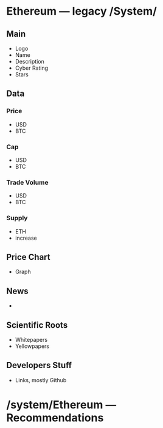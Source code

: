 # Ethereum — legacy /System/

## Main
* Logo
* Name
* Description
* Cyber Rating
* Stars

## Data

### Price 
* USD
* BTC

### Cap
* USD
* BTC

### Trade Volume
* USD
* BTC

### Supply
* ETH
* increase

## Price Chart
* Graph

## News
* 

## Scientific Roots
* Whitepapers
* Yellowpapers

## Developers Stuff
* Links, mostly Github

# /system/Ethereum — Recommendations

